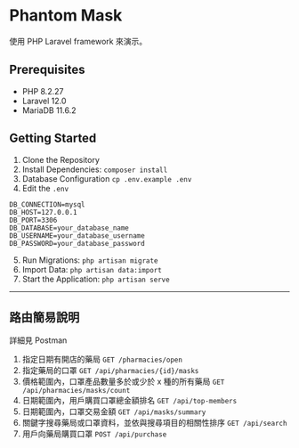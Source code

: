 # Phantom Mask

使用 PHP Laravel framework 來演示。

## Prerequisites

- PHP 8.2.27
- Laravel 12.0
- MariaDB 11.6.2

## Getting Started
1. Clone the Repository
2. Install Dependencies: `composer install`
3. Database Configuration `cp .env.example .env`
4. Edit the `.env`
```
DB_CONNECTION=mysql
DB_HOST=127.0.0.1
DB_PORT=3306
DB_DATABASE=your_database_name
DB_USERNAME=your_database_username
DB_PASSWORD=your_database_password
```

5. Run Migrations: `php artisan migrate`
6. Import Data: `php artisan data:import`
7. Start the Application: `php artisan serve`

---

## 路由簡易說明

詳細見 Postman

1. 指定日期有開店的藥局 `GET /pharmacies/open`
2. 指定藥局的口罩 `GET /api/pharmacies/{id}/masks`
3. 價格範圍內，口罩產品數量多於或少於 x 種的所有藥局 `GET /api/pharmacies/masks/count`
4. 日期範圍內，用戶購買口罩總金額排名 `GET /api/top-members`
5. 日期範圍內，口罩交易金額 `GET /api/masks/summary`
6. 關鍵字搜尋藥局或口罩資料，並依與搜尋項目的相關性排序 `GET /api/search`
7. 用戶向藥局購買口罩 `POST /api/purchase`
